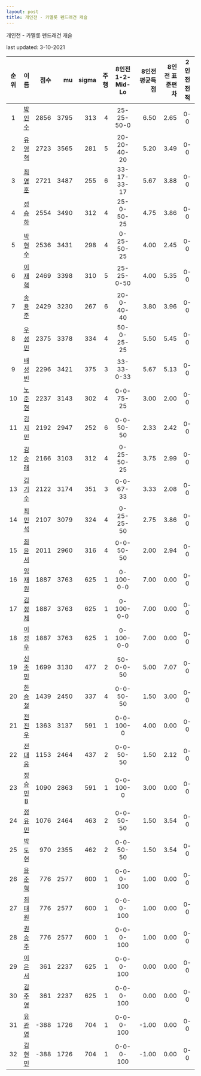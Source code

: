 ```yaml
---
layout: post
title: 개인전 - 카멜롯 펜드래건 캐슬
---
```



개인전 - 카멜롯 펜드래건 캐슬


last updated: 3-10-2021

| 순위 | 이름 | 점수 | mu | sigma | 주행 | 8인전 1-2-Mid-Lo | 8인전 평균득점 | 8인전 표준편차 | 2인전 전적 |
|:---:|:---:|---:|---:|---:|---:|:---:|---:|---:|:---:|
| 1 | [박인수](../bakinsu) | 2856 | 3795 | 313 | 4 | 25-25-50-0 | 6.50 | 2.65 | 0-0 |
| 2 | [유영혁](../yuyeonghyeok) | 2723 | 3565 | 281 | 5 | 20-20-40-20 | 5.20 | 3.49 | 0-0 |
| 3 | [최영훈](../choiyeonghun) | 2721 | 3487 | 255 | 6 | 33-17-33-17 | 5.67 | 3.88 | 0-0 |
| 4 | [정승하](../jeongseungha) | 2554 | 3490 | 312 | 4 | 25-0-50-25 | 4.75 | 3.86 | 0-0 |
| 5 | [박현수](../bakhyeonsu) | 2536 | 3431 | 298 | 4 | 0-25-50-25 | 4.00 | 2.45 | 0-0 |
| 6 | [이재혁](../ijaehyeok) | 2469 | 3398 | 310 | 5 | 25-25-0-50 | 4.00 | 5.35 | 0-0 |
| 7 | [송용준](../songyongjun) | 2429 | 3230 | 267 | 6 | 20-0-40-40 | 3.80 | 3.96 | 0-0 |
| 8 | [우성민](../useongmin) | 2375 | 3378 | 334 | 4 | 50-0-25-25 | 5.50 | 5.45 | 0-0 |
| 9 | [배성빈](../baeseongbin) | 2296 | 3421 | 375 | 3 | 33-33-0-33 | 5.67 | 5.13 | 0-0 |
| 10 | [노준현](../nojunhyeon) | 2237 | 3143 | 302 | 4 | 0-0-75-25 | 3.00 | 2.00 | 0-0 |
| 11 | [김지민](../gimjimin) | 2192 | 2947 | 252 | 6 | 0-0-50-50 | 2.33 | 2.42 | 0-0 |
| 12 | [김승래](../gimseungrae) | 2166 | 3103 | 312 | 4 | 0-25-50-25 | 3.75 | 2.99 | 0-0 |
| 13 | [김기수](../gimgisu) | 2122 | 3174 | 351 | 3 | 0-0-67-33 | 3.33 | 2.08 | 0-0 |
| 14 | [최민석](../choiminseok) | 2107 | 3079 | 324 | 4 | 0-25-25-50 | 2.75 | 3.86 | 0-0 |
| 15 | [최윤서](../choiyunseo) | 2011 | 2960 | 316 | 4 | 0-0-50-50 | 2.00 | 2.94 | 0-0 |
| 16 | [임재원](../imjaewon) | 1887 | 3763 | 625 | 1 | 0-100-0-0 | 7.00 | 0.00 | 0-0 |
| 17 | [김정제](../gimjeongje) | 1887 | 3763 | 625 | 1 | 0-100-0-0 | 7.00 | 0.00 | 0-0 |
| 18 | [이정우](../ijeongu) | 1887 | 3763 | 625 | 1 | 0-100-0-0 | 7.00 | 0.00 | 0-0 |
| 19 | [신종민](../shinjongmin) | 1699 | 3130 | 477 | 2 | 50-0-0-50 | 5.00 | 7.07 | 0-0 |
| 20 | [한승철](../hanseungcheol) | 1439 | 2450 | 337 | 4 | 0-0-50-50 | 1.50 | 3.00 | 0-0 |
| 21 | [전진우](../jeonjinwoo) | 1363 | 3137 | 591 | 1 | 0-0-100-0 | 4.00 | 0.00 | 0-0 |
| 22 | [전대웅](../jeondaewoong) | 1153 | 2464 | 437 | 2 | 0-0-50-50 | 1.50 | 2.12 | 0-0 |
| 23 | [정승민B](../jeongseungminb) | 1090 | 2863 | 591 | 1 | 0-0-100-0 | 3.00 | 0.00 | 0-0 |
| 24 | [정유민](../jeongyumin) | 1076 | 2464 | 463 | 2 | 0-0-50-50 | 1.50 | 3.54 | 0-0 |
| 25 | [박도현](../bakdohyeon) | 970 | 2355 | 462 | 2 | 0-0-50-50 | 1.50 | 3.54 | 0-0 |
| 26 | [윤준혁](../yunjunhyeok) | 776 | 2577 | 600 | 1 | 0-0-0-100 | 1.00 | 0.00 | 0-0 |
| 27 | [최태원](../choitaiwon) | 776 | 2577 | 600 | 1 | 0-0-0-100 | 1.00 | 0.00 | 0-0 |
| 28 | [권승주](../glamint) | 776 | 2577 | 600 | 1 | 0-0-0-100 | 1.00 | 0.00 | 0-0 |
| 29 | [이은서](../ieunseo) | 361 | 2237 | 625 | 1 | 0-0-0-100 | 0.00 | 0.00 | 0-0 |
| 30 | [김주영](../gimjuyeong) | 361 | 2237 | 625 | 1 | 0-0-0-100 | 0.00 | 0.00 | 0-0 |
| 31 | [유관영](../yugwanyeong) | -388 | 1726 | 704 | 1 | 0-0-0-100 | -1.00 | 0.00 | 0-0 |
| 32 | [김현민](../gimhyunmin) | -388 | 1726 | 704 | 1 | 0-0-0-100 | -1.00 | 0.00 | 0-0 |
